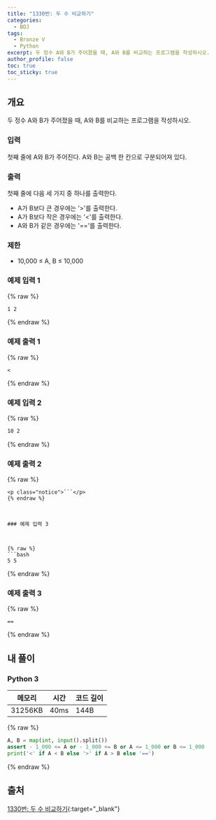 ```yaml
---
title: "1330번: 두 수 비교하기"
categories:
  - BOJ
tags:
  - Bronze V
  - Python
excerpt: 두 정수 A와 B가 주어졌을 때, A와 B를 비교하는 프로그램을 작성하시오.
author_profile: false
toc: true
toc_sticky: true
---
```


## 개요


두 정수 A와 B가 주어졌을 때, A와 B를 비교하는 프로그램을 작성하시오.


### 입력


첫째 줄에 A와 B가 주어진다. A와 B는 공백 한 칸으로 구분되어져 있다.


### 출력


첫째 줄에 다음 세 가지 중 하나를 출력한다.

- A가 B보다 큰 경우에는 '>'를 출력한다.
- A가 B보다 작은 경우에는 '<'를 출력한다.
- A와 B가 같은 경우에는 '=='를 출력한다.

### 제한

- 10,000 ≤ A, B ≤ 10,000

### 예제 입력 1



{% raw %}
```bash
1 2
```
{% endraw %}



### 예제 출력 1



{% raw %}
```text
<
```
{% endraw %}



### 예제 입력 2



{% raw %}
```bash
10 2
```
{% endraw %}



### 예제 출력 2



{% raw %}
```text
<p class="notice">```</p>
{% endraw %}



### 예제 입력 3



{% raw %}
```bash
5 5
```
{% endraw %}



### 예제 출력 3



{% raw %}
```text
==
```
{% endraw %}



## 내 풀이


### Python 3


| 메모리     | 시간   | 코드 길이 |
| ------- | ---- | ----- |
| 31256KB | 40ms | 144B  |



{% raw %}
```python
A, B = map(int, input().split())
assert - 1_000 <= A or - 1_000 <= B or A <= 1_000 or B <= 1_000
print('<' if A < B else '>' if A > B else '==')
```
{% endraw %}



## 출처


[1330번: 두 수 비교하기](https://www.acmicpc.net/problem/1330){:target="_blank"}

